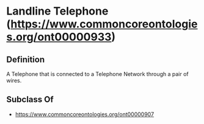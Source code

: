 # Landline Telephone (https://www.commoncoreontologies.org/ont00000933)

## Definition
A Telephone that is connected to a Telephone Network through a pair of wires.

## Subclass Of
- https://www.commoncoreontologies.org/ont00000907

